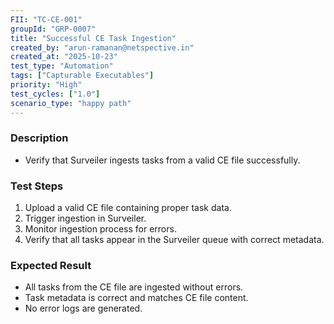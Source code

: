 ```yaml
---
FII: "TC-CE-001"
groupId: "GRP-0007"
title: "Successful CE Task Ingestion"
created_by: "arun-ramanan@netspective.in"
created_at: "2025-10-23"
test_type: "Automation"
tags: ["Capturable Executables"]
priority: "High"
test_cycles: ["1.0"]
scenario_type: "happy path"
---
```

### Description
- Verify that Surveiler ingests tasks from a valid CE file successfully.

### Test Steps
1. Upload a valid CE file containing proper task data.  
2. Trigger ingestion in Surveiler.  
3. Monitor ingestion process for errors.  
4. Verify that all tasks appear in the Surveiler queue with correct metadata.

### Expected Result
- All tasks from the CE file are ingested without errors.  
- Task metadata is correct and matches CE file content.  
- No error logs are generated.
